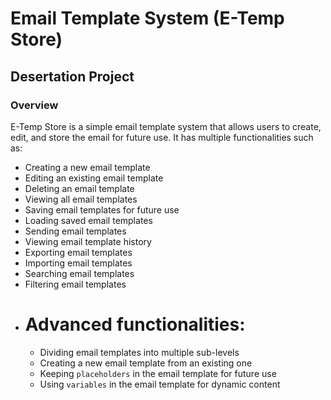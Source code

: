 # Email Template System (E-Temp Store)

## Desertation Project

### Overview

E-Temp Store is a simple email template system that allows users to create, edit, and store the email for future use. It has multiple functionalities such as:

- Creating a new email template
- Editing an existing email template
- Deleting an email template
- Viewing all email templates
- Saving email templates for future use
- Loading saved email templates
- Sending email templates
- Viewing email template history
- Exporting email templates
- Importing email templates
- Searching email templates
- Filtering email templates
- # Advanced functionalities:
  - Dividing email templates into multiple sub-levels
  - Creating a new email template from an existing one
  - Keeping `placeholders` in the email template for future use
  - Using `variables` in the email template for dynamic content
